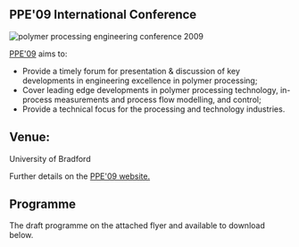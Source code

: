 ## PPE'09 International Conference

<!--break-->
![polymer processing engineering conference 2009](/4m-association/assets/images/ppe_logo.jpg)

[PPE'09](http://www.polyeng.com/ppe09/) aims to:  

 *  Provide a timely forum for presentation & discussion of key developments in engineering excellence in polymer processing;  
 *  Cover leading edge developments in polymer processing technology, in-process measurements and process flow modelling, and control;  
 *  Provide a technical focus for the processing and technology industries.  



## Venue:

University of Bradford

Further details on the [PPE'09 website.](http://www.polyeng.com/ppe09/)

## Programme

The draft programme on the attached flyer and available to download below.
